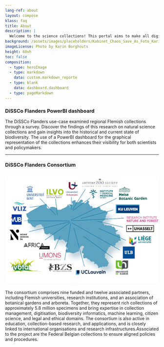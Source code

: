 ```yaml
---
lang-ref: about
layout: compose
klass: faq
title: About
description: |
  Welcome to the science collections! This portal aims to make all digitized collections easily accessible, fostering a collaborative environment for research and innovation. 
background: /assets/images/placeholders/Kabinet_Chaos_Save_As_Foto_Karin_Borghouts (1).jpg
imageLicense: Photo by Karin Borghouts
height: 60vh
toc: false
composition:
  - type: heroImage
  - type: markdown
    data: custom.markdown_reporte
  - type: blank
    data: dashboard.dashboard
  - type: pageMarkdown
---
```




### DiSSCo Flanders PowerBI dashboard


The DiSSCo Flanders use-case examined regional Flemish collections through a survey. Discover the findings of this research on natural science collections and gain insights into the historical and current state of biodiversity. The use of a PowerBI dashboard for the graphical representation of the collections enhances their visibility for both scientists and policymakers. 



--------

### DiSSCo Flanders Consortium 

![alt text](/assets/images/placeholders/DiSSCoFlandersConsortium.png)
--

The consortium comprises nine funded and twelve associated partners, including Flemish universities, research institutions, and an association of botanical gardens and arboreta. Together, they represent rich collections of approximately 5.8 million specimens and bring expertise in collection management, digitisation, biodiversity informatics, machine learning, citizen science, and legal and ethical domains. The consortium is also active in education, collection-based research, and applications, and is closely linked to international organisations and research infrastructures.Associated to the project are the Federal Belgian collections to ensure aligned policies and procedures.
